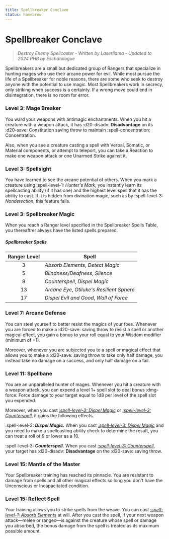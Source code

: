 ```yaml
---
title: Spellbreaker Conclave
status: homebrew
---
```


# Spellbreaker Conclave

> *Destroy Enemy Spellcaster - Written by Laserllama - Updated to 2024 PHB by Eschatologue*

Spellbreakers are a small but dedicated group of Rangers that specialize in hunting mages who use their arcane power for evil. While most pursue the life of a Spellbreaker for noble reasons, there are some who seek to destroy anyone with the potential to use magic. Most Spellbreakers work in secrecy, only striking when success is a certainty. If a wrong move could end in disintegration, there is no room for error.

### Level 3: Mage Breaker

You ward your weapons with antimagic enchantments. When you hit a creature with a weapon attack, it has :d20-disadv: **Disadvantage** on its :d20-save: Constitution saving throw to maintain :spell-concentration: Concentration.

Also, when you see a creature casting a spell with Verbal, Somatic, or Material components, or attempt to teleport, you can take a Reaction to make one weapon attack or one Unarmed Strike against it.

### Level 3: Spellsight

You have learned to see the arcane potential of others. When you mark a creature using :spell-level-1: *Hunter's Mark*, you instantly learn its spellcasting ability (if it has one) and the highest level spell that it has the ability to cast. If it is hidden from divination magic, such as by :spell-level-3: *Nondetection*, this feature fails.

### Level 3: Spellbreaker Magic

When you reach a Ranger level specified in the Spellbreaker Spells Table, you thereaftrer always have the listed spells prepared.

##### Spellbreaker Spells

| Ranger Level | Spell |
|:-:|---|
| 3 | *Absorb Elements*, *Detect Magic* |
| 5 | *Blindness/Deafness*, *Silence* |
| 9 | *Counterspell*, *Dispel Magic* |
| 13 | *Arcane Eye*, *Otiluke's Resilient Sphere* |
| 17 | *Dispel Evil and Good*, *Wall of Force* |

### Level 7: Arcane Defense

You can steel yourself to better resist the magics of your foes. Whenever you are forced to make a :d20-save: saving throw to resist a spell or another magical effect, you gain a bonus to your roll equal to your Wisdom modifier (minimum of +1).

Moreover, whenever you are subjected you to a spell or magical effect that allows you to make a :d20-save: saving throw to take only half damage, you instead take no damage on a success, and only half damage on a fail.

### Level 11: Spellbane

You are an unparalleled hunter of mages. Whenever you hit a creature with a weapon attack, you can expend a level 1+ spell slot to deal bonus :dmg-force: Force damage to your target equal to 1d8 per level of the spell slot you expended. 

Moreover, when you cast *[:spell-level-3: Dispel Magic]* or *[:spell-level-3: Counterspell]*, it gains the following effects.

:spell-level-3: ***Dispel Magic.*** When you cast *[:spell-level-3: Dispel Magic]* and you need to make a spellcasting ability check to determine the result, you can treat a roll of 9 or lower as a 10. 

:spell-level-3: ***Counterspell.*** When you cast *[:spell-level-3: Counterspell]*, your target has :d20-disadv: **Disadvantage** on the :d20-save: saving throw.

### Level 15: Mantle of the Master

Your Spellbreaker training has reached its pinnacle. You are resistant to damage from spells and all other magical effects so long you don't have the Unconscious or Incapacitated condition.

### Level 15: Reflect Spell

Your training allows you to strike spells from the weave. You can cast *[:spell-level-1: Absorb Elements]* at will. After you cast the spell, if your next weapon attack—melee or ranged—is against the creature whose spell or damage you absorbed, the bonus damage from the spell is treated as its maximum possible amount.

[:spell-level-1: Absorb Elements]: ../../spells/description/core/level-1.md#absorb-elements
[:spell-level-3: Dispel Magic]: ../../spells/description/core/level-3.md#dispel-magic
[:spell-level-3: Counterspell]: ../../spells/description/core/level-3.md#counterspell